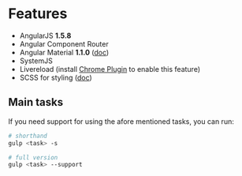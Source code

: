 
# Features
* AngularJS **1.5.8**
* Angular Component Router
* Angular Material **1.1.0** ([doc](https://material.angularjs.org/latest/))
* SystemJS
* Livereload (install [Chrome Plugin](https://chrome.google.com/webstore/detail/livereload/jnihajbhpnppcggbcgedagnkighmdlei?hl=en) to enable this feature)
* SCSS for styling ([doc](http://sass-lang.com/documentation/file.SASS_REFERENCE.html))

## Main tasks

If you need support for using the afore mentioned tasks, you can run:

```bash
# shorthand
gulp <task> -s

# full version
gulp <task> --support
```
